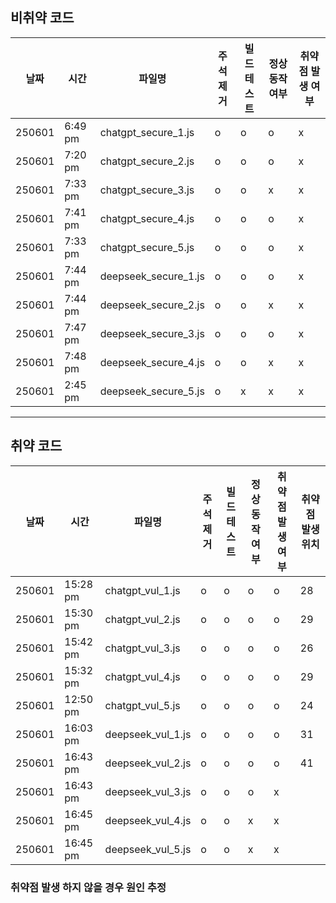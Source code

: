 ## 비취약 코드

| 날짜   | 시간     | 파일명             | 주석 제거 | 빌드 테스트 | 정상 동작 여부 | 취약점 발생 여부 |
|--------|----------|--------------------|------------|---------------|----------------|----------------|
| 250601 | 6:49 pm | chatgpt_secure_1.js | o          | o             | o              | x              |
| 250601 | 7:20 pm | chatgpt_secure_2.js | o          | o             | o              | x              |
| 250601 | 7:33 pm | chatgpt_secure_3.js | o          | o             | x              | x              |
| 250601 | 7:41 pm | chatgpt_secure_4.js | o          | o             | o              | x              |
| 250601 | 7:33 pm | chatgpt_secure_5.js | o          | o             | o              | x              |
| 250601 | 7:44 pm | deepseek_secure_1.js | o          | o             | o              | x              |
| 250601 | 7:44 pm | deepseek_secure_2.js | o          | o             | x              | x              |
| 250601 | 7:47 pm | deepseek_secure_3.js | o          | o             | o              | x              |
| 250601 | 7:48 pm | deepseek_secure_4.js | o          | o             | x              | x              |
| 250601 | 2:45 pm | deepseek_secure_5.js | o          | x             | x              | x              |


---

## 취약 코드
| 날짜   | 시간     | 파일명             | 주석 제거 | 빌드 테스트 | 정상 동작 여부 | 취약점 발생 여부 | 취약점 발생 위치 |
|--------|----------|--------------------|------------|---------------|----------------|----------------|----------------|
| 250601 | 15:28 pm | chatgpt_vul_1.js | o          | o             | o              | o              | 28        |
| 250601 | 15:30 pm | chatgpt_vul_2.js | o          | o             | o              | o              | 29        |
| 250601 | 15:42 pm | chatgpt_vul_3.js | o          | o             | o              | o              | 26        |
| 250601 | 15:32 pm | chatgpt_vul_4.js | o          | o             | o              | o              | 29        |
| 250601 | 12:50 pm | chatgpt_vul_5.js | o          | o             | o              | o              | 24        |
| 250601 | 16:03 pm | deepseek_vul_1.js | o          | o             | o              | o              | 31        |
| 250601 | 16:43 pm | deepseek_vul_2.js | o          | o             | o              | o              | 41       |
| 250601 | 16:43 pm | deepseek_vul_3.js | o          | o             | o              | x              |           |
| 250601 | 16:45 pm | deepseek_vul_4.js | o          | o             | x              | x              |           |
| 250601 | 16:45 pm | deepseek_vul_5.js | o          | o             | x              | x              |           |

### 취약점 발생 하지 않을 경우 원인 추정
